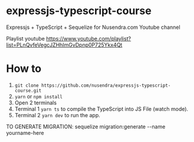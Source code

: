 # expressjs-typescript-course
Expressjs + TypeScript + Sequelize for Nusendra.com Youtube channel

Playlist youtube https://www.youtube.com/playlist?list=PLnQvfeVegcJZHhImGvDpnp0P725Ykx4Qt

# How to
1. `git clone https://github.com/nusendra/expressjs-typescript-course.git`
2. `yarn` or `npm install`
3. Open 2 terminals
4. Terminal 1 `yarn ts` to compile the TypeScript into JS File (watch mode).
5. Terminal 2 `yarn dev` to run the app.

TO GENERATE MIGRATION:
sequelize migration:generate --name yourname-here